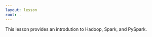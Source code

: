 ```yaml
---
layout: lesson
root: .
---
```

This lesson provides an introdution to Hadoop, Spark, and PySpark.


